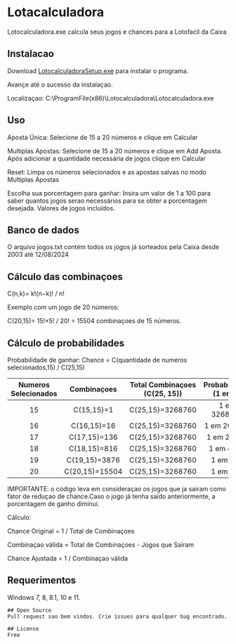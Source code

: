 # Lotacalculadora

Lotocalculadora.exe calcula seus jogos e chances para a Lotofacil da Caixa

## Instalacao

Download [LotocalculadoraSetup.exe](https://www.mediafire.com/file/f2qqq0ajyki2jc9/LotocalculadoraSetup.exe/file) para instalar o programa.

Avançe até o sucesso da instalaçao.

Localizaçao: C:\ProgramFile(x86)\Lotocalculadora\Lotocalculadora.exe

## Uso

Aposta Única: Selecione de 15 a 20 números e clique em Calcular

Multiplas Apostas: Selecione de 15 a 20 números e clique em Add Aposta. Após adicionar a quantidade necessária de jogos clique em Calcular

Reset: Limpa os números selecionados e as apostas salvas no modo Multiplas Apostas


Escolha sua porcentagem para ganhar: Insira um valor de 1 a 100 para saber quantos jogos serao necessários para se obter a porcentagem desejada. Valores de jogos incluídos.

## Banco de dados

O arquivo jogos.txt contém todos os jogos já sorteados pela Caixa desde 2003 até 12/08/2024

## Cálculo das combinaçoes

C(n,k)= k!(n−k)! / n!


Exemplo com um jogo de 20 números:

C(20,15)= 15!×5! / 20! = 15504 combinaçoes de 15 números.

## Cálculo de probabilidades

Probabilidade de ganhar: 
Chance = C(quantidade de numeros selecionados,15) / C(25,15)

| Numeros Selecionados | Combinaçoes | Total Combinaçoes (C(25, 15)) | Probabilidade (1 em x) |
|:-------------------:|:---------------------:|:----------------:|:-----------------:|
| 15                  | C(15,15)=1            | C(25,15)=3268760 | 1 em 3268760      |
| 16              | C(16,15)=16                | C(25,15)=3268760           | 1 em 204297            |
| 17              | C(17,15)=136                | C(25,15)=3268760           | 1 em 24049        |
| 18              | C(18,15)=816                | C(25,15)=3268760           | 1 em 4003            |
| 19              | C(19,15)=3876                | C(25,15)=3268760           | 1 em 843          |
| 20              | C(20,15)=15504              | C(25,15)=3268760          | 1 em 211

IMPORTANTE: o código leva em consideraçao os jogos que ja sairam como fator de reduçao de chance.Caso o jogo já tenha saído anteriormente, a porcentagem de ganho diminui.

Cálculo:

Chance Original = 1 / Total de Combinaçoes

Combinaçao válida = Total de Combinaçoes - Jogos que Sairam

Chance Ajustada = 1 / Combinaçao válida

## Requerimentos

Windows 7, 8, 8.1, 10 e 11.
```
## Open Source
Pull request sao bem vindos. Crie issues para qualquer bug encontrado.

## License
Free
